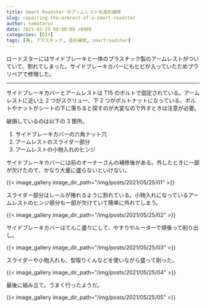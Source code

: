 ```yaml
---
title: Smart Roadster のアームレストを造形補修
slug: repairing-the-armrest-of-a-smart-roadster
author: kamataryo
date: 2021-05-25 09:00:00 +0900
categories: [DIY]
tags: [車, プラスチック, 造形補修, smartroadster]
---
```


ロードスターにはサイドブレーキと一体のプラスチック製のアームレストがついていて、割れてしまった。サイドブレーキカバーにもヒビが入っていたためプラリペアで修理した。

---

サイドブレーキカバーとアームレストは T15 のボルトで固定されている。アームレストに近い上 2 つがスクリュー、下 2 つがボルトナットになっている。ボルトやナットがシートの下に落ちると探すのが大変なので外すときは注意が必要。

破損しているのは以下の 3 箇所。

1. サイドブレーキカバーの六角ナット穴
2. アームレストのスライダー部分
3. アームレストの小物入れのヒンジ

サイドブレーキカバーには前のオーナーさんの補修後がある。外したときに一部が欠けたので、かなり大量に盛らないといけない。

{{< image_gallery image_dir_path="/img/posts/2021/05/25/01" >}}

スライダー部分はレールが捲れるように割れている。小物入れになっているアームレストのヒンジ部分も一部が欠けていて簡単に外れてしまう。

{{< image_gallery image_dir_path="/img/posts/2021/05/25/02" >}}

サイドブレーキカバーはてんこ盛りにして、やすりやルーターで頑張って削り出し。

{{< image_gallery image_dir_path="/img/posts/2021/05/25/03" >}}

スライダーや小物入れも、型取りくんなどを使いながら盛って削った。

{{< image_gallery image_dir_path="/img/posts/2021/05/25/04" >}}

最後に組み立て。うまく行ったようだ。

{{< image_gallery image_dir_path="/img/posts/2021/05/25/05" >}}
